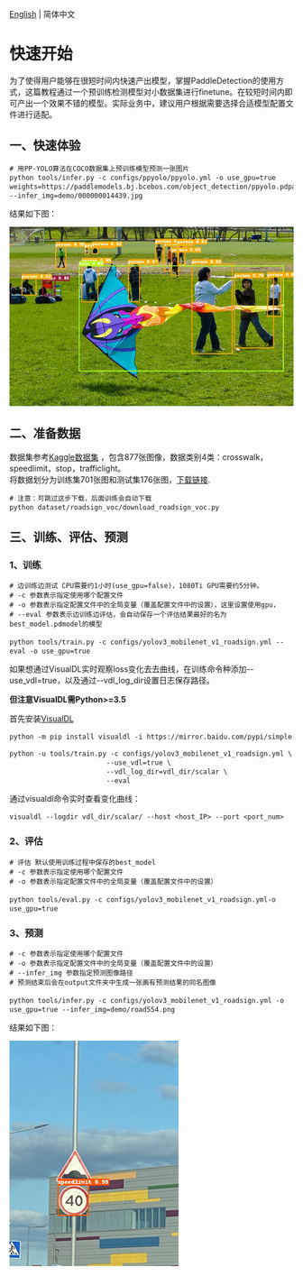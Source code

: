 [English](QUICK_STARTED.md) | 简体中文
# 快速开始
为了使得用户能够在很短时间内快速产出模型，掌握PaddleDetection的使用方式，这篇教程通过一个预训练检测模型对小数据集进行finetune。在较短时间内即可产出一个效果不错的模型。实际业务中，建议用户根据需要选择合适模型配置文件进行适配。


## 一、快速体验
```
# 用PP-YOLO算法在COCO数据集上预训练模型预测一张图片
python tools/infer.py -c configs/ppyolo/ppyolo.yml -o use_gpu=true weights=https://paddlemodels.bj.bcebos.com/object_detection/ppyolo.pdparams --infer_img=demo/000000014439.jpg
```
结果如下图：

![](../images/000000014439.jpg)


## 二、准备数据
数据集参考[Kaggle数据集](https://www.kaggle.com/andrewmvd/road-sign-detection) ，包含877张图像，数据类别4类：crosswalk，speedlimit，stop，trafficlight。  
将数据划分为训练集701张图和测试集176张图，[下载链接](https://paddlemodels.bj.bcebos.com/object_detection/roadsign_voc.tar).

```
# 注意：可跳过这步下载，后面训练会自动下载
python dataset/roadsign_voc/download_roadsign_voc.py
```

## 三、训练、评估、预测
### 1、训练
```
# 边训练边测试 CPU需要约1小时(use_gpu=false)，1080Ti GPU需要约5分钟。
# -c 参数表示指定使用哪个配置文件
# -o 参数表示指定配置文件中的全局变量（覆盖配置文件中的设置），这里设置使用gpu，
# --eval 参数表示边训练边评估，会自动保存一个评估结果最好的名为best_model.pdmodel的模型

python tools/train.py -c configs/yolov3_mobilenet_v1_roadsign.yml --eval -o use_gpu=true
```

如果想通过VisualDL实时观察loss变化去去曲线，在训练命令种添加--use_vdl=true，以及通过--vdl_log_dir设置日志保存路径。

**但注意VisualDL需Python>=3.5**

首先安装[VisualDL](https://github.com/PaddlePaddle/VisualDL)
```
python -m pip install visualdl -i https://mirror.baidu.com/pypi/simple
```

```
python -u tools/train.py -c configs/yolov3_mobilenet_v1_roadsign.yml \
                        --use_vdl=true \
                        --vdl_log_dir=vdl_dir/scalar \
                        --eval
```
通过visualdl命令实时查看变化曲线：
```
visualdl --logdir vdl_dir/scalar/ --host <host_IP> --port <port_num>
```

### 2、评估
```
# 评估 默认使用训练过程中保存的best_model
# -c 参数表示指定使用哪个配置文件
# -o 参数表示指定配置文件中的全局变量（覆盖配置文件中的设置）

python tools/eval.py -c configs/yolov3_mobilenet_v1_roadsign.yml-o use_gpu=true
```


### 3、预测
```
# -c 参数表示指定使用哪个配置文件
# -o 参数表示指定配置文件中的全局变量（覆盖配置文件中的设置）
# --infer_img 参数指定预测图像路径
# 预测结束后会在output文件夹中生成一张画有预测结果的同名图像

python tools/infer.py -c configs/yolov3_mobilenet_v1_roadsign.yml -o use_gpu=true --infer_img=demo/road554.png
```

结果如下图：

![](../images/road554.png)
